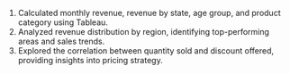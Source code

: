 1. Calculated monthly revenue, revenue by state, age group, and product category using Tableau.
2. Analyzed revenue distribution by region, identifying top-performing areas and sales trends.
3. Explored the correlation between quantity sold and discount offered, providing insights into pricing strategy.
